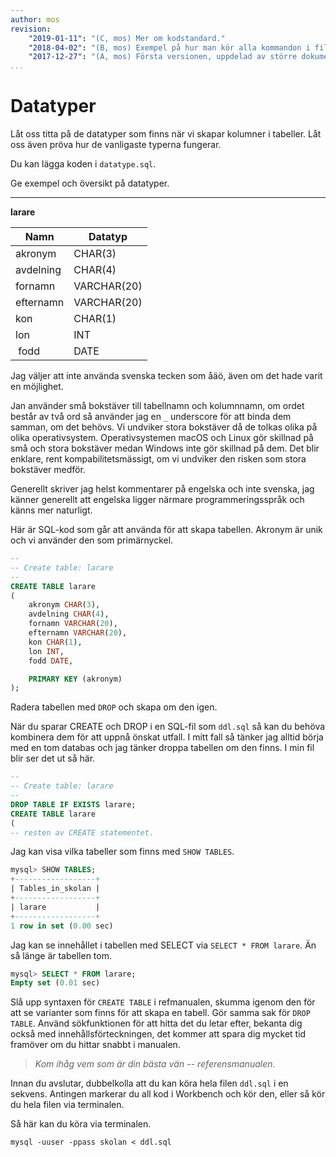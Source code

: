 ```yaml
---
author: mos
revision:
    "2019-01-11": "(C, mos) Mer om kodstandard."
    "2018-04-02": "(B, mos) Exempel på hur man kör alla kommandon i filen."
    "2017-12-27": "(A, mos) Första versionen, uppdelad av större dokument."
...
```

Datatyper
==================================

Låt oss titta på de datatyper som finns när vi skapar kolumner i tabeller. Låt oss även pröva hur de vanligaste typerna fungerar.

Du kan lägga koden i `datatype.sql`.


Ge exempel och översikt på datatyper.

---



**larare**

| Namn            | Datatyp     |
|-----------------|-------------|
| akronym         | CHAR(3)     |
| avdelning       | CHAR(4)     |
| fornamn         | VARCHAR(20) |
| efternamn       | VARCHAR(20) |
| kon             | CHAR(1)     |
| lon             | INT         |
| fodd            | DATE        |

Jag väljer att inte använda svenska tecken som åäö, även om det hade varit en möjlighet.

Jan använder små bokstäver till tabellnamn och kolumnnamn, om ordet består av två ord så använder jag en `_` underscore för att binda dem samman, om det behövs. Vi undviker stora bokstäver då de tolkas olika på olika operativsystem. Operativsystemen macOS och Linux gör skillnad på små och stora bokstäver medan Windows inte gör skillnad på dem. Det blir enklare, rent kompabilitetsmässigt, om vi undviker den risken som stora bokstäver medför.

Generellt skriver jag helst kommentarer på engelska och inte svenska, jag känner generellt att engelska ligger närmare programmeringsspråk och känns mer naturligt.

Här är SQL-kod som går att använda för att skapa tabellen. Akronym är unik och vi använder den som primärnyckel.

```sql
--
-- Create table: larare
--
CREATE TABLE larare
(
    akronym CHAR(3),
    avdelning CHAR(4),
    fornamn VARCHAR(20),
    efternamn VARCHAR(20),
    kon CHAR(1),
    lon INT,
    fodd DATE,

    PRIMARY KEY (akronym)
);
```

Radera tabellen med `DROP` och skapa om den igen.

När du sparar CREATE och DROP i en SQL-fil som `ddl.sql` så kan du behöva kombinera dem för att uppnå önskat utfall. I mitt fall så tänker jag alltid börja med en tom databas och jag tänker droppa tabellen om den finns. I min fil blir ser det ut så här.

```sql
--
-- Create table: larare
--
DROP TABLE IF EXISTS larare;
CREATE TABLE larare
(
-- resten av CREATE statementet.
```

Jag kan visa vilka tabeller som finns med `SHOW TABLES`.

```sql
mysql> SHOW TABLES;
+------------------+
| Tables_in_skolan |
+------------------+
| larare           |
+------------------+
1 row in set (0.00 sec)
```

Jag kan se innehållet i tabellen med SELECT via `SELECT * FROM larare`. Än så länge är tabellen tom.

```sql
mysql> SELECT * FROM larare;
Empty set (0.01 sec)
```

Slå upp syntaxen för `CREATE TABLE` i refmanualen, skumma igenom den för att se varianter som finns för att skapa en tabell. Gör samma sak för `DROP TABLE`. Använd sökfunktionen för att hitta det du letar efter, bekanta dig också med innehållsförteckningen, det kommer att spara dig mycket tid framöver om du hittar snabbt i manualen.

> *Kom ihåg vem som är din bästa vän -- referensmanualen.*

Innan du avslutar, dubbelkolla att du kan köra hela filen `ddl.sql` i en sekvens. Antingen markerar du all kod i Workbench och kör den, eller så kör du hela filen via terminalen.

Så här kan du köra via terminalen.

```text
mysql -uuser -ppass skolan < ddl.sql
```
